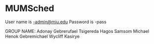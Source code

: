 # MUMSched


User name is -admin@miu.edu
Password is -pass


GROUP NAME:
Adonay Gebrerufael
Tsigereda Hagos
Samsom Michael
Henok Gebremichael
Wycliff Kasirye